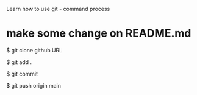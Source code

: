 Learn how to use git - command process

# make some change on README.md

$ git clone github URL

$ git add .

$ git commit

$ git push origin main
